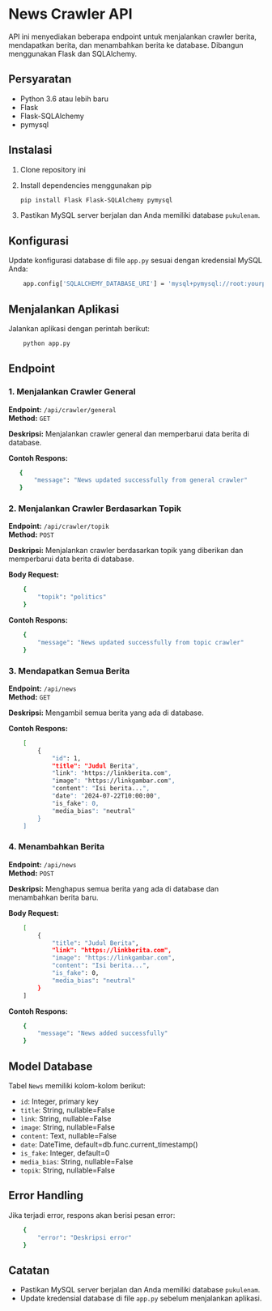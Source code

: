 # News Crawler API

API ini menyediakan beberapa endpoint untuk menjalankan crawler berita, mendapatkan berita, dan menambahkan berita ke database. Dibangun menggunakan Flask dan SQLAlchemy.

## Persyaratan

- Python 3.6 atau lebih baru
- Flask
- Flask-SQLAlchemy
- pymysql

## Instalasi

1. Clone repository ini
2. Install dependencies menggunakan pip

    ```bash
    pip install Flask Flask-SQLAlchemy pymysql
    ```

3. Pastikan MySQL server berjalan dan Anda memiliki database `pukulenam`.

## Konfigurasi

Update konfigurasi database di file `app.py` sesuai dengan kredensial MySQL Anda:

```bash
    app.config['SQLALCHEMY_DATABASE_URI'] = 'mysql+pymysql://root:yourpassword@localhost/pukulenam?charset=utf8mb4'
```

## Menjalankan Aplikasi

Jalankan aplikasi dengan perintah berikut:

```bash
    python app.py
```

## Endpoint

### 1. Menjalankan Crawler General

**Endpoint:** `/api/crawler/general`  
**Method:** `GET`

**Deskripsi:** Menjalankan crawler general dan memperbarui data berita di database.

**Contoh Respons:**

 ```bash
    {
        "message": "News updated successfully from general crawler"
    }
```

### 2. Menjalankan Crawler Berdasarkan Topik

**Endpoint:** `/api/crawler/topik`  
**Method:** `POST`

**Deskripsi:** Menjalankan crawler berdasarkan topik yang diberikan dan memperbarui data berita di database.

**Body Request:**

```bash
    {
        "topik": "politics"
    }
```

**Contoh Respons:**

```bash
    {
        "message": "News updated successfully from topic crawler"
    }
```

### 3. Mendapatkan Semua Berita

**Endpoint:** `/api/news`  
**Method:** `GET`

**Deskripsi:** Mengambil semua berita yang ada di database.

**Contoh Respons:**

```bash
    [
        {
            "id": 1,
            "title": "Judul Berita",
            "link": "https://linkberita.com",
            "image": "https://linkgambar.com",
            "content": "Isi berita...",
            "date": "2024-07-22T10:00:00",
            "is_fake": 0,
            "media_bias": "neutral"
        }
    ]
```

### 4. Menambahkan Berita

**Endpoint:** `/api/news`  
**Method:** `POST`

**Deskripsi:** Menghapus semua berita yang ada di database dan menambahkan berita baru.

**Body Request:**

```bash
    [
        {
            "title": "Judul Berita",
            "link": "https://linkberita.com",
            "image": "https://linkgambar.com",
            "content": "Isi berita...",
            "is_fake": 0,
            "media_bias": "neutral"
        }
    ]
```

**Contoh Respons:**

```bash
    {
        "message": "News added successfully"
    }
```

## Model Database

Tabel `News` memiliki kolom-kolom berikut:

- `id`: Integer, primary key
- `title`: String, nullable=False
- `link`: String, nullable=False
- `image`: String, nullable=False
- `content`: Text, nullable=False
- `date`: DateTime, default=db.func.current_timestamp()
- `is_fake`: Integer, default=0
- `media_bias`: String, nullable=False
- `topik`: String, nullable=False

## Error Handling

Jika terjadi error, respons akan berisi pesan error:

```bash
    {
        "error": "Deskripsi error"
    }
```

## Catatan

- Pastikan MySQL server berjalan dan Anda memiliki database `pukulenam`.
- Update kredensial database di file `app.py` sebelum menjalankan aplikasi.